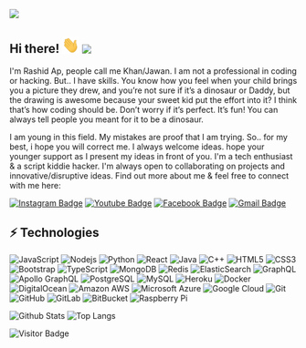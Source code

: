 <p align="left corner">
<a href="#"><img src="https://github-readme-stats.vercel.app/api?username=RashiKhanAp&theme=yeblu&show_icons=true)"></a>
</p>

<!--
**RashiKhanAp/rashikhanap** is a ✨ _special_ ✨ repository because its `README.md` (this file) appears on your GitHub profile.

Here are some ideas to get you started:

- 🔭 I’m currently working on ...
- 🌱 I’m currently learning ...
- 👯 I’m looking to collaborate on ...
- 🤔 I’m looking for help with ...
- 💬 Ask me about ...
- 📫 How to reach me: ...
- 😄 Pronouns: ...
- ⚡ Fun fact: ...
-->


## Hi there! <img src="https://raw.githubusercontent.com/RashidKhanAp/rashidkhanap/main/wave.gif" width="30px"> <img src="https://github.com/user-attachments/assets/4da0de96-1f7b-4dba-aab5-da645d07a155" width="74px"> 

I'm Rashid Ap, people call me Khan/Jawan. I am not a professional in coding or hacking. But.. I have skills. You know how you feel when your child brings you a picture they drew, and you’re not sure if it’s a dinosaur or Daddy, but the drawing is awesome because your sweet kid put the effort into it? I think that’s how coding should be. Don’t worry if it’s perfect. It’s fun! You can always tell people you meant for it to be a dinosaur. 

I am young in this field. My mistakes are proof that I am trying. So.. for my best, i hope you will correct me. I always welcome ideas.
hope your younger support as I present my ideas in front of you. I'm a tech enthusiast & a script kiddie hacker.
I'm always open to collaborating on projects and innovative/disruptive ideas. Find out more about me & feel free to connect with me here:



[![Instagram Badge](https://img.shields.io/badge/-rashidkhanap-purple?style=flat-square&logo=instagram&logoColor=white&link=https://www.instagram.com/rashidkhanap/)](https://www.instagram.com/rashidkhanap)
[![Youtube Badge](https://img.shields.io/badge/-rashidkhanap-darkred?style=flat-square&logo=youtube&logoColor=white&link=https://www.youtube.com/@rashidkhanap)](https://www.youtube.com/@rashidkhanap)
[![Facebook Badge](https://img.shields.io/badge/-rashidkhanapfbp-blue?style=flat-square&logo=facebook&logoColor=white&link=https://www.facebook.com/rashidkhanapfbp/)](https://www.facebook.com/rashidkhanapfbp)
[![Gmail Badge](https://img.shields.io/badge/-mr.rashidkhanap@gmail.com-c14438?style=flat-square&logo=Gmail&logoColor=white&link=mailto:mr.rashidkhanap@gmail.com)](mailto:mr.rashidkhanap@gmail.com)

## ⚡ Technologies

![JavaScript](https://img.shields.io/badge/-JavaScript-black?style=flat-square&logo=javascript)
![Nodejs](https://img.shields.io/badge/-Nodejs-black?style=flat-square&logo=Node.js)
![Python](https://img.shields.io/badge/-Python-black?style=flat-square&logo=Python)
![React](https://img.shields.io/badge/-React-black?style=flat-square&logo=react)
![Java](https://img.shields.io/badge/-java-E34A86?style=flat-square&logo=java)
![C++](https://img.shields.io/badge/-C++-00599C?style=flat-square&logo=c)
![HTML5](https://img.shields.io/badge/-HTML5-E34F26?style=flat-square&logo=html5&logoColor=white)
![CSS3](https://img.shields.io/badge/-CSS3-1572B6?style=flat-square&logo=css3)
![Bootstrap](https://img.shields.io/badge/-Bootstrap-563D7C?style=flat-square&logo=bootstrap)
![TypeScript](https://img.shields.io/badge/-TypeScript-007ACC?style=flat-square&logo=typescript)
![MongoDB](https://img.shields.io/badge/-MongoDB-black?style=flat-square&logo=mongodb)
![Redis](https://img.shields.io/badge/-Redis-black?style=flat-square&logo=Redis)
![ElasticSearch](https://img.shields.io/badge/-ElasticSearch-005571?style=flat-square&logo=elasticsearch)
![GraphQL](https://img.shields.io/badge/-GraphQL-E10098?style=flat-square&logo=graphql)
![Apollo GraphQL](https://img.shields.io/badge/-Apollo%20GraphQL-311C87?style=flat-square&logo=apollo-graphql)
![PostgreSQL](https://img.shields.io/badge/-PostgreSQL-336791?style=flat-square&logo=postgresql)
![MySQL](https://img.shields.io/badge/-MySQL-black?style=flat-square&logo=mysql)
![Heroku](https://img.shields.io/badge/-Heroku-430098?style=flat-square&logo=heroku)
![Docker](https://img.shields.io/badge/-Docker-black?style=flat-square&logo=docker)
![DigitalOcean](https://img.shields.io/badge/-Digital%20Ocean-darkblue?style=flat-square&logo=digitalocean)
![Amazon AWS](https://img.shields.io/badge/Amazon%20AWS-232F3E?style=flat-square&logo=amazon-aws)
![Microsoft Azure](https://img.shields.io/badge/Microsoft%20Azure-232F7E?style=flat-square&logo=microsoft-azure)
![Google Cloud](https://img.shields.io/badge/Google%20Cloud-black?style=flat-square&logo=google-cloud)
![Git](https://img.shields.io/badge/-Git-black?style=flat-square&logo=git)
![GitHub](https://img.shields.io/badge/-GitHub-181717?style=flat-square&logo=github)
![GitLab](https://img.shields.io/badge/-GitLab-FCA121?style=flat-square&logo=gitlab)
![BitBucket](https://img.shields.io/badge/-BitBucket-darkblue?style=flat-square&logo=bitbucket)
![Raspberry Pi](https://img.shields.io/badge/-Raspberry%20Pi-C51A4A?style=flat-square&logo=Raspberry-Pi)

![Github Stats](https://github-readme-stats.vercel.app/api?username=RashiKhanAp&count_public=true&show_icons=true&include_all_commits=true)
![Top Langs](https://github-readme-stats.vercel.app/api/top-langs/?username=RashiKhanAp&hide=TeX&layout=compact)

![Visitor Badge](https://visitor-badge.laobi.icu/badge?page_id=rashikhanap)















